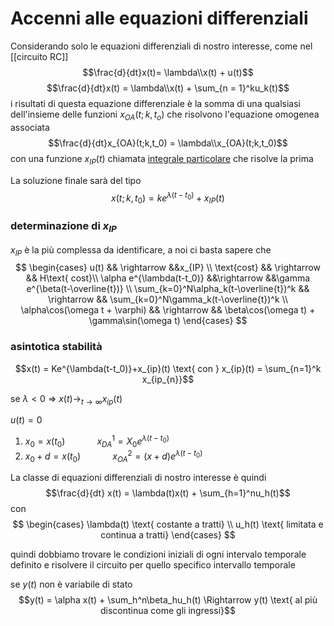 # Accenni alle equazioni differenziali
Considerando solo le equazioni differenziali di nostro interesse, come nel [[circuito RC]]
$$\frac{d}{dt}x(t)= \lambda\\x(t) + u(t)$$
$$\frac{d}{dt}x(t) = \lambda\\x(t) + \sum_{n = 1}^ku_k(t)$$
i risultati di questa equazione differenziale è la somma di una qualsiasi dell'insieme delle funzioni $x_{OA}(t;k,t_o)$ che risolvono l'equazione omogenea associata
$$\frac{d}{dt}x_{OA}(t;k,t_0) = \lambda\\x_{OA}(t;k,t_0)$$
con una funzione $x_{IP}(t)$ chiamata <u>integrale particolare</u> che risolve la prima

La soluzione finale sarà del tipo
$$x(t;k,t_0) = ke^{\lambda(t-t_0)} + x_{IP}(t)$$

### determinazione di $x_{IP}$
$x_{IP}$ è la più complessa da identificare, a noi ci basta sapere che
$$
\begin{cases}
u(t) && \rightarrow &&x_{IP} \\
\text{cost} && \rightarrow && H\text{ cost}\\
\alpha e^{\lambda(t-t_0)} &&\rightarrow &&\gamma e^{\beta(t-\overline{t})} \\
\sum_{k=0}^N\alpha_k(t-\overline{t})^k && \rightarrow && \sum_{k=0}^N\gamma_k(t-\overline{t})^k \\
\alpha\cos(\omega t + \varphi) && \rightarrow && \beta\cos(\omega t) + \gamma\sin(\omega t)
\end{cases}
$$

### asintotica stabilità
$$x(t) = Ke^{\lambda(t-t_0)}+x_{ip}(t) \text{ con } x_{ip}(t) = \sum_{n=1}^k x_{ip_{n}}$$

se $\lambda < 0$ => $x(t)\longrightarrow_{t\rightarrow\infty}x_{ip}(t)$

$u(t) = 0$
1. $x_0 = x(t_0)\ \ \ \ \ \ \ \ \ \ \ \ \ x_{DA}^1 = X_0 e^{\lambda (t-t_0)}$
2. $x_0+d = x(t_0)\ \ \ \ \ \ \ \ \ \ \ \ \ x_{OA}^2 = (x+d)e^{\lambda(t-t_0)}$



La classe di equazioni differenziali di nostro interesse è quindi
$$\frac{d}{dt} x(t) = \lambda(t)x(t) + \sum_{h=1}^nu_h(t)$$
con
$$
\begin{cases}
\lambda(t) \text{ costante a tratti} \\
u_h(t) \text{ limitata e continua a tratti}
\end{cases}
$$

quindi dobbiamo trovare le condizioni iniziali di ogni intervalo temporale definito e risolvere il circuito per quello specifico intervallo temporale

se $y(t)$ non è variabile di stato
$$y(t) = \alpha x(t) + \sum_h^n\beta_hu_h(t) \Rightarrow y(t) \text{ al più discontinua come gli ingressi}$$